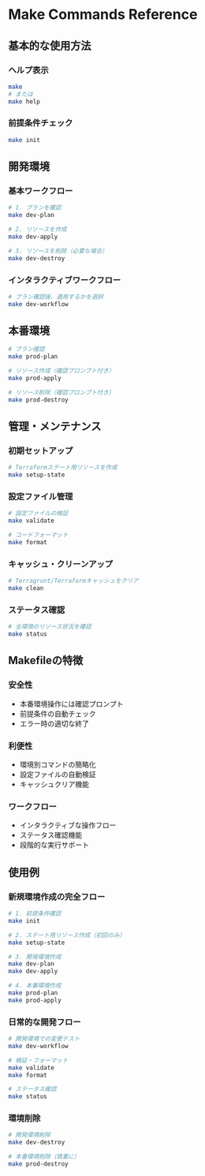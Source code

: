 # Make Commands Reference

## 基本的な使用方法

### ヘルプ表示
```bash
make
# または
make help
```

### 前提条件チェック
```bash
make init
```

## 開発環境

### 基本ワークフロー
```bash
# 1. プランを確認
make dev-plan

# 2. リソースを作成
make dev-apply

# 3. リソースを削除（必要な場合）
make dev-destroy
```

### インタラクティブワークフロー
```bash
# プラン確認後、適用するかを選択
make dev-workflow
```

## 本番環境

```bash
# プラン確認
make prod-plan

# リソース作成（確認プロンプト付き）
make prod-apply

# リソース削除（確認プロンプト付き）
make prod-destroy
```

## 管理・メンテナンス

### 初期セットアップ
```bash
# Terraformステート用リソースを作成
make setup-state
```

### 設定ファイル管理
```bash
# 設定ファイルの検証
make validate

# コードフォーマット
make format
```

### キャッシュ・クリーンアップ
```bash
# Terragrunt/Terraformキャッシュをクリア
make clean
```

### ステータス確認
```bash
# 全環境のリソース状況を確認
make status
```

## Makefileの特徴

### 安全性
- 本番環境操作には確認プロンプト
- 前提条件の自動チェック
- エラー時の適切な終了

### 利便性
- 環境別コマンドの簡略化
- 設定ファイルの自動検証
- キャッシュクリア機能

### ワークフロー
- インタラクティブな操作フロー
- ステータス確認機能
- 段階的な実行サポート

## 使用例

### 新規環境作成の完全フロー
```bash
# 1. 前提条件確認
make init

# 2. ステート用リソース作成（初回のみ）
make setup-state

# 3. 開発環境作成
make dev-plan
make dev-apply

# 4. 本番環境作成
make prod-plan
make prod-apply
```

### 日常的な開発フロー
```bash
# 開発環境での変更テスト
make dev-workflow

# 検証・フォーマット
make validate
make format

# ステータス確認
make status
```

### 環境削除
```bash
# 開発環境削除
make dev-destroy

# 本番環境削除（慎重に）
make prod-destroy
```
